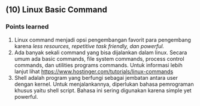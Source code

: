 ## (10) Linux Basic Command

### Points learned
1. Linux command menjadi opsi pengembangan favorit para pengembang karena *less resources, repetitive task friendly, dan powerful.*
2. Ada banyak sekali command yang bisa dijalankan dalam linux. Secara umum ada basic commands, file system commands, process control commands, dan utilities programs commands. Untuk informasi lebih lanjut lihat
https://www.hostinger.com/tutorials/linux-commands
3. Shell adalah program yang berfungi sebagai jembatan antara user dengan kernel. Untuk menjalankannya, diperlukan bahasa pemrograman khusus yaitu shell script. Bahasa ini sering digunakan karena simple yet powerful.